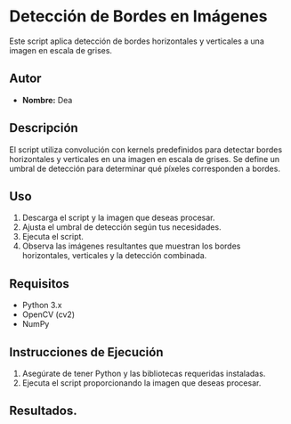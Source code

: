 # Detección de Bordes en Imágenes

Este script aplica detección de bordes horizontales y verticales a una imagen en escala de grises.

## Autor
- **Nombre:** Dea

## Descripción
El script utiliza convolución con kernels predefinidos para detectar bordes horizontales y verticales en una imagen en escala de grises. Se define un umbral de detección para determinar qué píxeles corresponden a bordes.

## Uso
1. Descarga el script y la imagen que deseas procesar.
2. Ajusta el umbral de detección según tus necesidades.
3. Ejecuta el script.
4. Observa las imágenes resultantes que muestran los bordes horizontales, verticales y la detección combinada.

## Requisitos
- Python 3.x
- OpenCV (cv2)
- NumPy

## Instrucciones de Ejecución
1. Asegúrate de tener Python y las bibliotecas requeridas instaladas.
2. Ejecuta el script proporcionando la imagen que deseas procesar.

## Resultados.

